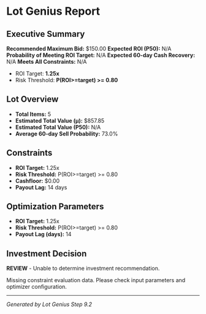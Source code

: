 # Lot Genius Report

## Executive Summary

**Recommended Maximum Bid:** $150.00
**Expected ROI (P50):** N/A
**Probability of Meeting ROI Target:** N/A
**Expected 60-day Cash Recovery:** N/A
**Meets All Constraints:** N/A

- ROI Target: **1.25x**
- Risk Threshold: **P(ROI>=target) >= 0.80**

## Lot Overview

- **Total Items:** 5
- **Estimated Total Value (μ):** $857.85
- **Estimated Total Value (P50):** N/A
- **Average 60-day Sell Probability:** 73.0%

## Constraints

- **ROI Target:** 1.25x
- **Risk Threshold:** P(ROI>=target) >= 0.80
- **Cashfloor:** $0.00
- **Payout Lag:** 14 days

## Optimization Parameters

- **ROI Target:** 1.25x
- **Risk Threshold:** P(ROI>=target) >= 0.80
- **Payout Lag (days):** 14

## Investment Decision

**REVIEW** - Unable to determine investment recommendation.

Missing constraint evaluation data. Please check input parameters and optimizer configuration.

---

_Generated by Lot Genius Step 9.2_
